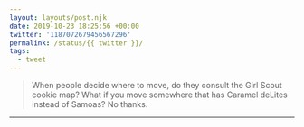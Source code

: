 ```yaml
---
layout: layouts/post.njk
date: 2019-10-23 18:25:56 +00:00
twitter: '1187072679456567296'
permalink: /status/{{ twitter }}/
tags: 
  - tweet
---
```


> When people decide where to move, do they consult the Girl Scout cookie map? What if you move somewhere that has Caramel deLites instead of Samoas? No thanks.

---
